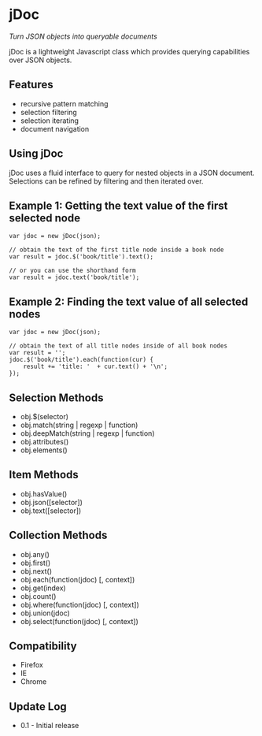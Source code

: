 jDoc
====
*Turn JSON objects into queryable documents*

jDoc is a lightweight Javascript class which provides querying capabilities over JSON objects.

Features
--------
* recursive pattern matching
* selection filtering
* selection iterating
* document navigation

Using jDoc
-----------
jDoc uses a fluid interface to query for nested objects in a JSON document.  Selections can
be refined by filtering and then iterated over.

Example 1: Getting the text value of the first selected node
------------------------------------------------------------
	var jdoc = new jDoc(json);
	
	// obtain the text of the first title node inside a book node
	var result = jdoc.$('book/title').text();
	
	// or you can use the shorthand form
	var result = jdoc.text('book/title');

Example 2: Finding the text value of all selected nodes
-------------------------------------------------------
	var jdoc = new jDoc(json);
	
	// obtain the text of all title nodes inside of all book nodes
	var result = '';
	jdoc.$('book/title').each(function(cur) {
		result += 'title: '  + cur.text() + '\n';
	});

Selection Methods
-----------------
* obj.$(selector)
* obj.match(string | regexp | function)
* obj.deepMatch(string | regexp | function)
* obj.attributes()
* obj.elements()

Item Methods
------------
* obj.hasValue()
* obj.json([selector])
* obj.text([selector])

Collection Methods
------------------
* obj.any()
* obj.first()
* obj.next()
* obj.each(function(jdoc) [, context])
* obj.get(index)
* obj.count()
* obj.where(function(jdoc) [, context])
* obj.union(jdoc)
* obj.select(function(jdoc) [, context])

Compatibility
-------------
* Firefox
* IE
* Chrome

Update Log
----------
* 0.1 - Initial release
